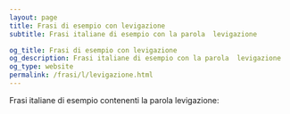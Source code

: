 ```yaml
---
layout: page
title: Frasi di esempio con levigazione 
subtitle: Frasi italiane di esempio con la parola  levigazione

og_title: Frasi di esempio con levigazione 
og_description: Frasi italiane di esempio con la parola  levigazione
og_type: website
permalink: /frasi/l/levigazione.html
---
```


Frasi italiane di esempio contenenti la parola levigazione:


